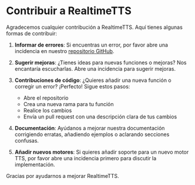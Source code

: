# Contribuir a RealtimeTTS

Agradecemos cualquier contribución a RealtimeTTS. Aquí tienes algunas formas de contribuir:

1. **Informar de errores**: Si encuentras un error, por favor abre una incidencia en nuestro [repositorio GitHub](https://github.com/KoljaB/RealtimeTTS/issues).

2. **Sugerir mejoras**: ¿Tienes ideas para nuevas funciones o mejoras? Nos encantaría escucharlas. Abre una incidencia para sugerir mejoras.

3. **Contribuciones de código**: ¿Quieres añadir una nueva función o corregir un error? ¡Perfecto! Sigue estos pasos:
   - Abre el repositorio
   - Crea una nueva rama para tu función
   - Realice los cambios
   - Envía un pull request con una descripción clara de tus cambios

4. **Documentación**: Ayúdanos a mejorar nuestra documentación corrigiendo erratas, añadiendo ejemplos o aclarando secciones confusas.

5. **Añadir nuevos motores**: Si quieres añadir soporte para un nuevo motor TTS, por favor abre una incidencia primero para discutir la implementación.


Gracias por ayudarnos a mejorar RealtimeTTS.